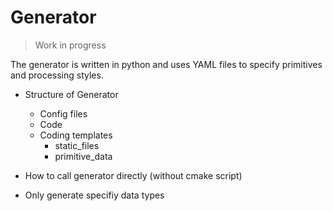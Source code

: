 # Generator

> Work in progress

The generator is written in python and uses YAML files to specify primitives and processing styles.

- Structure of Generator
  - Config files
  - Code
  - Coding templates 
    - static_files
    - primitive_data
- How to call generator directly (without cmake script)

- Only generate specifiy data types